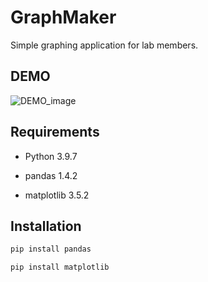 # GraphMaker

Simple graphing application for lab members.



## DEMO

![DEMO_image](https://user-images.githubusercontent.com/92702803/166691690-2e673cdc-0330-4f67-b9f4-b98f6372e99c.png)


## Requirements

- Python 3.9.7

- pandas 1.4.2

- matplotlib 3.5.2

## Installation
```bash
pip install pandas

pip install matplotlib
```
